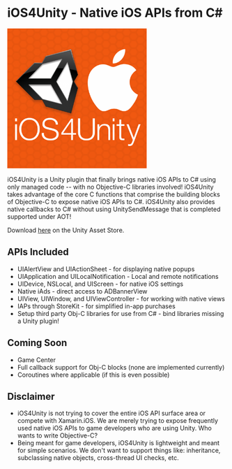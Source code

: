 iOS4Unity - Native iOS APIs from C#
=========

<img src="/Info/iOS4Unity_icon_1024x1024.png" height="320" width="320" />

iOS4Unity is a Unity plugin that finally brings native iOS APIs to C# using only managed code -- with no Objective-C libraries involved! iOS4Unity takes advantage of the core C functions that comprise the building blocks of Objective-C to expose native iOS APIs to C#. iOS4Unity also provides native callbacks to C# without using UnitySendMessage that is completed supported under AOT! 

Download [here](https://www.assetstore.unity3d.com/en/#!/content/28817) on the Unity Asset Store.

APIs Included
--------
- UIAlertView and UIActionSheet - for displaying native popups 
- UIApplication and UILocalNotification - Local and remote notifications
- UIDevice, NSLocal, and UIScreen - for native iOS settings 
- Native iAds - direct access to ADBannerView 
- UIView, UIWindow, and UIViewController - for working with native views 
- IAPs through StoreKit - for simplified in-app purchases 
- Setup third party Obj-C libraries for use from C# - bind libraries missing a Unity plugin! 

Coming Soon
--------
- Game Center
- Full callback support for Obj-C blocks (none are implemented currently)
- Coroutines where applicable (if this is even possible)

Disclaimer
--------
- iOS4Unity is not trying to cover the entire iOS API surface area or compete with Xamarin.iOS. We are merely trying to expose frequently used native iOS APIs to game developers who are using Unity. Who wants to write Objective-C?
- Being meant for game developers, iOS4Unity is lightweight and meant for simple scenarios. We don't want to support things like: inheritance, subclassing native objects, cross-thread UI checks, etc.
